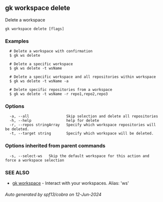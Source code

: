 ## gk workspace delete

Delete a workspace

```
gk workspace delete [flags]
```

### Examples

```
  # Delete a workspace with confirmation
  $ gk ws delete

  # Delete a specific workspace
  $ gk ws delete -t wsName

  # Delete a specific workspace and all repositories within workspace
  $ gk ws delete -t wsName -a

  # Delete specific repositories from a workspace
  $ gk ws delete -t wsName -r repo1,repo2,repo3
```

### Options

```
  -a, --all                 Skip selection and delete all repositories
  -h, --help                help for delete
  -r, --repos stringArray   Specify which workspace repositories will be deleted.
  -t, --target string       Specify which workspace will be deleted.
```

### Options inherited from parent commands

```
  -s, --select-ws   Skip the default workspace for this action and force a workspace selection
```

### SEE ALSO

* [gk workspace](gk_workspace.md)	 - Interact with your workspaces. Alias: 'ws'

###### Auto generated by spf13/cobra on 12-Jun-2024
